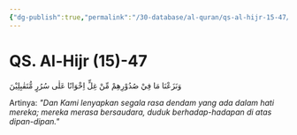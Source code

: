 ```yaml
---
{"dg-publish":true,"permalink":"/30-database/al-quran/qs-al-hijr-15-47/"}
---
```



# QS. Al-Hijr (15)-47
وَنَزَعْنَا مَا فِيْ صُدُوْرِهِمْ مِّنْ غِلٍّ اِخْوَانًا عَلٰى سُرُرٍ مُّتَقٰبِلِيْنَ 

Artinya: *"Dan Kami lenyapkan segala rasa dendam yang ada dalam hati mereka; mereka merasa bersaudara, duduk berhadap-hadapan di atas dipan-dipan."*
